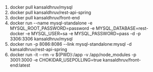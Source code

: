 1. docker pull kansaldhruv/mysql
2. docker pull kansaldhruv/rest-api-spring
3. docker pull kansaldhruv/front-end
4. docker run --name mysql-standalone -e MYSQL_ROOT_PASSWORD=password -e MYSQL_DATABASE=rest-docker -e MYSQL_USER=sa -e MYSQL_PASSWORD=pass -d -p 3306:3306 kansaldhruv/mysql
5. docker run -p 8086:8086 --link mysql-standalone:mysql -d kansaldhruv/rest-api-spring
6. docker run -it --rm -v ${PWD}:/app -v /app/node_modules -p 3001:3000 -e CHOKIDAR_USEPOLLING=true kansaldhruv/front-end:latest
